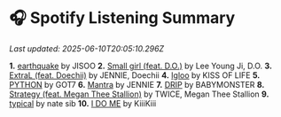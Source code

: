 # 🎧 Spotify Listening Summary

_Last updated: 2025-06-10T20:05:10.296Z_

**1.** [earthquake](https://open.spotify.com/track/10zywlg5b0gQOC3q1A7ADx) by JISOO
**2.** [Small girl (feat. D.O.)](https://open.spotify.com/track/1AtFSBJibfaqfiOByQCwZ5) by Lee Young Ji, D.O.
**3.** [ExtraL (feat. Doechii)](https://open.spotify.com/track/4EIFwndJvGpgFjsEbNuYif) by JENNIE, Doechii
**4.** [Igloo](https://open.spotify.com/track/2DbDefRFJ5YOfXCKOeCJJh) by KISS OF LIFE
**5.** [PYTHON](https://open.spotify.com/track/2kol6tv2jcinBERq425Ahv) by GOT7
**6.** [Mantra](https://open.spotify.com/track/1kUyOJb3fzUo8r0OCz5SQk) by JENNIE
**7.** [DRIP](https://open.spotify.com/track/1MUZitHRpmng5NevrvNx4T) by BABYMONSTER
**8.** [Strategy (feat. Megan Thee Stallion)](https://open.spotify.com/track/3tAdTGraj8pxbFnycDLMke) by TWICE, Megan Thee Stallion
**9.** [typical](https://open.spotify.com/track/5N5sBvFTPe26zjoOKUMgOD) by nate sib
**10.** [I DO ME](https://open.spotify.com/track/5PclMa9Pxs1OFWSAS6Nid9) by KiiiKiii